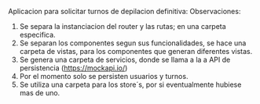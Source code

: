 Aplicacion para solicitar turnos de depilacion definitiva:
Observaciones: 
1. Se separa la instanciacion del router y las rutas; en una carpeta especifica.
2. Se separan los componentes segun sus funcionalidades, se hace una carpeta de vistas, para los componentes que generan diferentes vistas.
3. Se genera una carpeta de servicios, donde se llama a la a API de persistencia (https://mockapi.io/)
4. Por el momento solo se persisten usuarios y turnos.
5. Se utiliza una carpeta para los store´s, por si eventualmente hubiese mas de uno.
